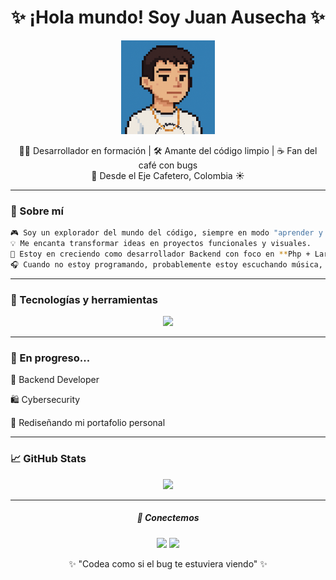 <h1 align="center">✨ ¡Hola mundo! Soy Juan Ausecha ✨</h1>

<p align="center">
  <img src="https://github.com/Juan-Ause/Juan-Ause/blob/main/avatar-pixelart.png" width="150" />
</p>

<p align="center">
  🧑‍💻 Desarrollador en formación | 🛠️ Amante del código limpio | ☕ Fan del café con bugs <br>
  📍 Desde el Eje Cafetero, Colombia ☀️
</p>

---


### 🚀 Sobre mí
```bash
🎮 Soy un explorador del mundo del código, siempre en modo "aprender y crear".
💡 Me encanta transformar ideas en proyectos funcionales y visuales.  
🌱 Estoy en creciendo como desarrollador Backend con foco en **Php + Laravel**.  
🎧 Cuando no estoy programando, probablemente estoy escuchando música, haciendo actividad física o tomando un café.
```
---

### 🧰 Tecnologías y herramientas
<p align="center"> <img src="https://skillicons.dev/icons?i=php,laravel,js,html,css,github,vscode" /> </p>

---

### 🌱 En progreso...
🔨 Backend Developer

🛍️ Cybersecurity

🎨 Rediseñando mi portafolio personal

---

### 📈 GitHub Stats
<p align="center"> <img src="https://github-readme-stats.vercel.app/api?username=Juan-Ause&show_icons=true&theme=radical" /> </p>

---

<h5 align="center"> 🤝 Conectemos </h5>

<p align="center"> 
  <a href="https://www.linkedin.com/in/juan-camilo-ausecha-9603a12a0?utm_source=share&utm_campaign=share_via&utm_content=profile&utm_medium=ios_app">
    <img src="https://img.shields.io/badge/LinkedIn-blue?logo=linkedin&style=for-the-badge" /></a> 
<a href="mailto:kmiloause12@hotmail.com"><img src="https://img.shields.io/badge/Gmail-red?logo=gmail&style=for-the-badge" /></a> 
</p>

<p align="center">✨ "Codea como si el bug te estuviera viendo" ✨</p> 



